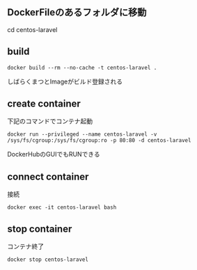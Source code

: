 ## DockerFileのあるフォルダに移動
cd centos-laravel

## build
```
docker build --rm --no-cache -t centos-laravel .
```
しばらくまつとImageがビルド登録される

## create container
下記のコマンドでコンテナ起動
```
docker run --privileged --name centos-laravel -v /sys/fs/cgroup:/sys/fs/cgroup:ro -p 80:80 -d centos-laravel
```
DockerHubのGUIでもRUNできる

## connect container
接続
```
docker exec -it centos-laravel bash
```

## stop container
コンテナ終了
```
docker stop centos-laravel
```
